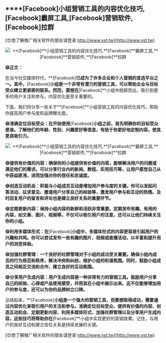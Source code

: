 ## ****[Facebook]**小组营销工具的内容优化技巧,**[Facebook]**霸屏工具,**[Facebook]**营销软件,**[Facebook]**拉群**

[😍想了解推广相关软件的朋友请登录 http://www.vst.tw](http://www.vst.tw)

 <center><img src="https://vst.tw/MP4/tuiguang/png/1.png" alt="**[Facebook]**小组营销工具的内容优化技巧,**[Facebook]**霸屏工具,**[Facebook]**营销软件,**[Facebook]**拉群"></center>

**😄正文：**

在当今社交媒体时代，**[Facebook]**已成为了许多企业和个人营销的首选平台之一。其中，**[Facebook]**小组是一个非常有潜力的营销工具，可以帮助企业与目标受众建立更紧密的联系。然而，要想在**[Facebook]**小组中脱颖而出，吸引到更多的用户关注和参与，内容优化是至关重要的。

下面，我们将分享一些关于**[Facebook]**小组营销工具的内容优化技巧，帮助你提高用户参与度和品牌曝光度。

**😄准确定位目标受众：在开始使用**[Facebook]**小组之前，首先明确你的目标受众是谁。了解他们的年龄、性别、兴趣爱好等信息，有助于你更好地定制内容，使其更具吸引力。**

 <center><img src="https://vst.tw/MP4/tuiguang/png/2.png" alt="**[Facebook]**小组营销工具的内容优化技巧,**[Facebook]**霸屏工具,**[Facebook]**营销软件,**[Facebook]**拉群"></center>

**😄提供有价值的内容：确保你的小组提供有价值的内容，能够解决用户的问题或满足他们的需求。可以分享行业内的新闻、教程、实用技巧等，让用户感觉自己从中获益匪浅，进而加强对你的信任和忠诚度。**

**😄创造互动机会：积极与小组成员互动是增加用户参与度的关键。你可以发起问答活动、征求意见、邀请用户分享自己的经验等，激发用户参与和互动的热情。及时回复用户的留言和评论也是建立良好关系的重要环节。**

**😄定期更新内容：保持小组内容的新鲜和活跃非常重要。定期发布有趣、有用的内容，如文章、图片、视频等，不仅可以吸引用户的注意，还可以让他们持续关注你的小组。**

**😄利用多媒体形式：在**[Facebook]**小组中，多媒体形式的内容更容易引起用户的兴趣和共鸣。你可以尝试发布一些有趣的图片、视频或直播活动，以丰富和提升用户的浏览体验。**

**😄加强社群管理：一个良好的社群管理对于小组的成功至关重要。确保小组内成员的行为规范和秩序，解决冲突和纠纷，维护小组的和谐氛围。同时，鼓励小组成员之间相互交流和合作，建立良好的互动氛围。**

**😄分享用户生成内容：用户生成内容是一种非常有力的营销工具。鼓励用户分享自己的经验、心得或产品使用感受，并将其在小组中展示出来。这不仅能够增加用户的参与度，还可以为你的品牌树立口碑。**

总结起来，**[Facebook]**小组是一个强大的营销工具，但要想取得成功，需要通过内容优化来吸引用户的关注和参与。准确定位目标受众、提供有价值的内容、创造互动机会、定期更新内容、利用多媒体形式、加强社群管理以及分享用户生成内容，这些技巧将帮助你在**[Facebook]**小组中实现更好的营销效果。记住，与用户的良好互动和建立信任关系是持续发展的关键。

[😍想了解推广相关软件的朋友请登录 http://www.vst.tw](http://www.vst.tw)



